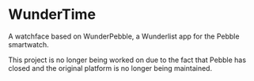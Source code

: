 # WunderTime

A watchface based on WunderPebble, a Wunderlist app for the Pebble smartwatch.

This project is no longer being worked on due to the fact that Pebble has closed and the original platform is no longer being maintained.
